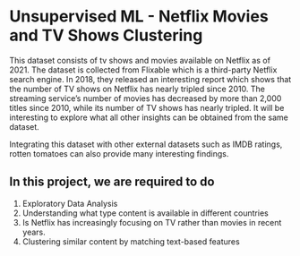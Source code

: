 # Unsupervised ML - Netflix Movies and TV Shows Clustering

This dataset consists of tv shows and movies available on Netflix as of 2021. The dataset is collected from Flixable which is a third-party Netflix search engine. In 2018, they released an interesting report which shows that the number of TV shows on Netflix has nearly tripled since 2010. The streaming service’s number of movies has decreased by more than 2,000 titles since 2010, while its number of TV shows has nearly tripled. It will be interesting to explore what all other insights can be obtained from the same dataset.

Integrating this dataset with other external datasets such as IMDB ratings, rotten tomatoes can also provide many interesting findings.

## <b>In this  project, we are required to do </b>
1. Exploratory Data Analysis
2. Understanding what type content is available in different countries
3. Is Netflix has increasingly focusing on TV rather than movies in recent years.
4. Clustering similar content by matching text-based features


